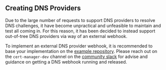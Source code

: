 ## Creating DNS Providers

Due to the large number of requests to support DNS providers to resolve DNS
challenges, it have become unpractical and unfeasible to maintain and test all
coming in. For this reason, it has been decided to instead support out-of-tree
DNS providers via way of an external webhook.

To implement an external DNS provider webhook, it is recommended to base your
implementation on the
[example repository](https://github.com/jetstack/cert-manager-webhook-example).
Please reach out on the `cert-manager-dev` channel on the
[community slack](https://slack.k8s.io) for advise and guidance on getting a DNS
webhook running and released.
